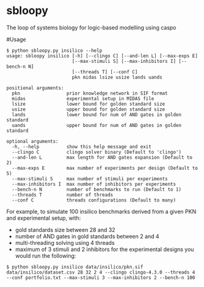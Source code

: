 # sbloopy
The loop of systems biology for logic-based modelling using caspo

#Usage

```
$ python sbloopy.py insilico --help
usage: sbloopy insilico [-h] [--clingo C] [--and-len L] [--max-exps E]
                        [--max-stimuli S] [--max-inhibitors I] [--bench-n N]
                        [--threads T] [--conf C]
                        pkn midas lsize usize lands uands

positional arguments:
  pkn                 prior knowledge network in SIF format
  midas               experimental setup in MIDAS file
  lsize               lower bound for golden standard size
  usize               upper bound for golden standard size
  lands               lower bound for num of AND gates in golden standard
  uands               upper bound for num of AND gates in golden standard

optional arguments:
  -h, --help          show this help message and exit
  --clingo C          clingo solver binary (Default to 'clingo')
  --and-len L         max length for AND gates expansion (Default to 2)
  --max-exps E        max number of experiments per design (Default to 5)
  --max-stimuli S     max number of stimuli per experiments
  --max-inhibitors I  max number of inhibitors per experiments
  --bench-n N         number of benchmarks to run (Default to 1)
  --threads T         number of threads
  --conf C            threads configurations (Default to many)
```

For example, to simulate 100 insilico benchmarks derived from a given PKN and experimental setup, with:
- gold standards size between 28 and 32
- number of AND gates in gold standards between 2 and 4
- multi-threading solving using 4 threads
- maximum of 3 stimuli and 2 inhibitors for the experimental designs
you would run the following:

```
$ python sbloopy.py insilico data/insilico/pkn.sif data/insilico/dataset.csv 28 32 2 4 --clingo clingo-4.3.0 --threads 4 --conf portfolio.txt --max-stimuli 3 --max-inhibitors 2 --bench-n 100
```
